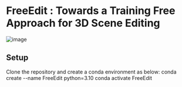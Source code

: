 # FreeEdit : Towards a Training Free Approach for 3D Scene Editing


![image](https://github.com/user-attachments/assets/4fbb1afe-d964-4ae1-b15c-bc95d72cf1ad)

## Setup 
Clone the repository and create a conda environment as below:
conda create --name FreeEdit python=3.10
conda activate FreeEdit



